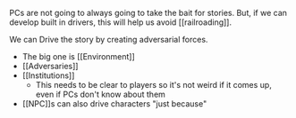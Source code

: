 PCs are not going to always going to take the bait for stories. But, if we can develop built in drivers, this will help us avoid [[railroading]].

We can Drive the story by creating adversarial forces.

- The big one is [[Environment]]
-  [[Adversaries]]
-  [[Institutions]] 
	-  This needs to be clear to players so it's not weird if it comes up, even if PCs don't know about them
-  [[NPC]]s can also drive characters "just because"